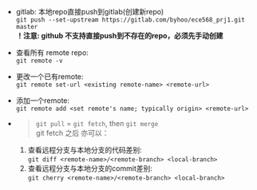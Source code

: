 - gitlab: 本地repo直接push到gitlab(创建新repo)  
    `git push --set-upstream https://gitlab.com/byhoo/ece568_prj1.git master`  
    **！注意: github 不支持直接push到不存在的repo，必须先手动创建**  

- 查看所有 remote repo:  
    `git remote -v`

- 更改一个已有remote:  
    `git remote set-url <existing remote-name> <remote-url>`

- 添加一个remote:  
    `git remote add <set remote's name; typically origin> <remote-url>`

- >`git pull` = `git fetch`, then `git merge`  
    git fetch 之后 亦可以：
    1. 查看远程分支与本地分支的代码差别:  
        `git diff <remote-name>/<remote-branch> <local-branch> `
    2. 查看远程分支与本地分支的commit差别:    
        `git cherry <remote-name>/<remote-branch> <local-branch>`

